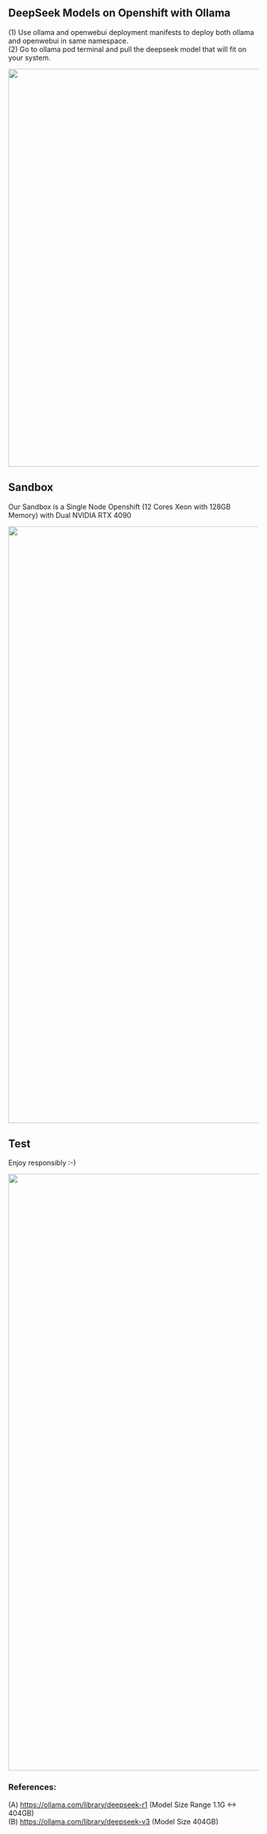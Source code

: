 ## DeepSeek Models on Openshift with Ollama

(1) Use ollama and openwebui deployment manifests to deploy both ollama and openwebui in same namespace. <br>
(2) Go to ollama pod terminal and pull the deepseek model that will fit on your system.<br>

<div align="center">
    <img src="https://raw.githubusercontent.com/tme-osx/Telco-AIX/refs/heads/main/etc/deepseek/images/ollama.png" width="800"/>
</div>

## Sandbox
Our Sandbox is a Single Node Openshift (12 Cores Xeon with 128GB Memory) with Dual NVIDIA RTX 4090 
<div align="center">
    <img src="https://raw.githubusercontent.com/tme-osx/Telco-AIX/refs/heads/main/etc/deepseek/images/smi.png" width="1200"/>
</div>

## Test
Enjoy responsibly :-)
<div align="center">
    <img src="https://raw.githubusercontent.com/tme-osx/Telco-AIX/refs/heads/main/etc/deepseek/images/deepseek.png" width="1200"/>
</div>

### References:
(A) https://ollama.com/library/deepseek-r1 (Model Size Range 1.1G <-> 404GB)  <br>
(B) https://ollama.com/library/deepseek-v3 (Model Size 404GB)
